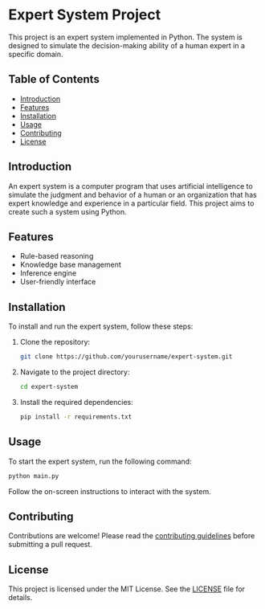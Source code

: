 # Expert System Project

This project is an expert system implemented in Python. The system is designed to simulate the decision-making ability of a human expert in a specific domain.

## Table of Contents
- [Introduction](#introduction)
- [Features](#features)
- [Installation](#installation)
- [Usage](#usage)
- [Contributing](#contributing)
- [License](#license)

## Introduction

An expert system is a computer program that uses artificial intelligence to simulate the judgment and behavior of a human or an organization that has expert knowledge and experience in a particular field. This project aims to create such a system using Python.

## Features

- Rule-based reasoning
- Knowledge base management
- Inference engine
- User-friendly interface

## Installation

To install and run the expert system, follow these steps:

1. Clone the repository:
    ```bash
    git clone https://github.com/yourusername/expert-system.git
    ```
2. Navigate to the project directory:
    ```bash
    cd expert-system
    ```
3. Install the required dependencies:
    ```bash
    pip install -r requirements.txt
    ```

## Usage

To start the expert system, run the following command:
```bash
python main.py
```

Follow the on-screen instructions to interact with the system.

## Contributing

Contributions are welcome! Please read the [contributing guidelines](CONTRIBUTING.md) before submitting a pull request.

## License

This project is licensed under the MIT License. See the [LICENSE](LICENSE) file for details.